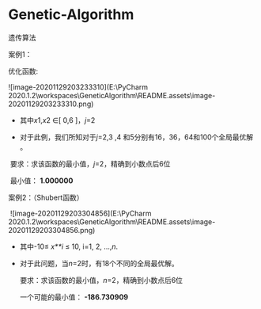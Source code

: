 # Genetic-Algorithm
遗传算法



案例1：

优化函数:

![image-20201129203233310](E:\PyCharm 2020.1.2\workspaces\GeneticAlgorithm\README.assets\image-20201129203233310.png)

- 其中*x*1,*x*2 ∈[ 0,6 ]，*j*=2

- 对于此例，我们所知对于*j*=2,3 ,4 和5分别有16，36，64和100个全局最优解 。 

​	要求：求该函数的最小值，*j*=2，精确到小数点后6位

​	最小值： **1.000000**





案例2：（Shubert函数）

​			    	![image-20201129203304856](E:\PyCharm 2020.1.2\workspaces\GeneticAlgorithm\README.assets\image-20201129203304856.png)

- 其中-10≤ *x**i* ≤ 10, i=1, 2, …,*n*.

- 对于此问题，当*n*=2时，有18个不同的全局最优解。

  要求：求该函数的最小值，*n*=2，精确到小数点后6位

  一个可能的最小值： **-186.730909**